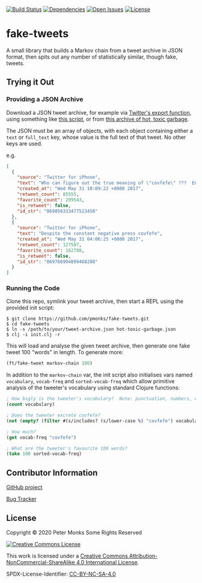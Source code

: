 [![Build Status](https://github.com/pmonks/fake-tweets/workflows/build/badge.svg)](https://github.com/pmonks/fake-tweets/actions?query=workflow%3Abuild)
[![Dependencies](https://github.com/pmonks/fake-tweets/workflows/dependencies/badge.svg)](https://github.com/pmonks/fake-tweets/actions?query=workflow%3Adependencies)
[![Open Issues](https://img.shields.io/github/issues/pmonks/fake-tweets.svg)](https://github.com/pmonks/fake-tweets/issues)
[![License](https://img.shields.io/github/license/pmonks/fake-tweets.svg)](https://github.com/pmonks/fake-tweets/blob/master/LICENSE)

# fake-tweets

A small library that builds a Markov chain from a tweet archive in JSON format, then spits out any number of statistically similar, though fake, tweets.

## Trying it Out

### Providing a JSON Archive

Download a JSON tweet archive, for example via [Twitter's export function](https://help.twitter.com/en/managing-your-account/how-to-download-your-twitter-archive), using something like [this script](https://gist.github.com/manuchandel/bc8a6ca4b1527b7594945e5091013905), or from [this archive of hot, toxic garbage](http://www.trumptwitterarchive.com/archive).

The JSON must be an array of objects, with each object containing either a `text` or `full_text` key, whose value is the full text of that tweet.  No other keys are used.

e.g.

```JSON
[
  {
    "source": "Twitter for iPhone",
    "text": "Who can figure out the true meaning of \"covfefe\" ???  Enjoy!",
    "created_at": "Wed May 31 10:09:22 +0000 2017",
    "retweet_count": 85555,
    "favorite_count": 209543,
    "is_retweet": false,
    "id_str": "869858333477523458"
  },
  {
    "source": "Twitter for iPhone",
    "text": "Despite the constant negative press covfefe",
    "created_at": "Wed May 31 04:06:25 +0000 2017",
    "retweet_count": 127507,
    "favorite_count": 162788,
    "is_retweet": false,
    "id_str": "869766994899468288"
  }
]
```

### Running the Code

Clone this repo, symlink your tweet archive, then start a REPL using the provided init script:

```shell
$ git clone https://github.com/pmonks/fake-tweets.git
$ cd fake-tweets
$ ln -s /path/to/your/tweet-archive.json hot-toxic-garbage.json
$ clj -i init.clj -r
```

This will load and analyse the given tweet archive, then generate one fake tweet 100 "words" in length.  To generate more:

```clojure
(ft/fake-tweet markov-chain 100)
```

In addition to the `markov-chain` var, the init script also initialises vars named `vocabulary`, `vocab-freq` and
`sorted-vocab-freq` which allow primitive analysis of the tweeter's vocabulary using standard Clojure functions:

```clojure
; How bigly is the tweeter's vocabulary?  Note: punctuation, numbers, emojis, hashtags, @mentions etc. are all included in the count
(count vocabulary)

; Does the tweeter excrete covfefe?
(not (empty? (filter #(s/includes? (s/lower-case %) "covfefe") vocabulary)))   ; Not idiomatic Clojure, but I don't agree with the rationale...

; How much?
(get vocab-freq "covfefe")

; What are the tweeter's favourite 100 words?
(take 100 sorted-vocab-freq)
```

## Contributor Information

[GitHub project](https://github.com/pmonks/fake-tweets)

[Bug Tracker](https://github.com/pmonks/fake-tweets/issues)

## License

Copyright © 2020 Peter Monks Some Rights Reserved

[![Creative Commons License](https://i.creativecommons.org/l/by-nc-sa/4.0/88x31.png)](http://creativecommons.org/licenses/by-nc-sa/4.0/)

This work is licensed under a [Creative Commons Attribution-NonCommercial-ShareAlike 4.0 International License](http://creativecommons.org/licenses/by-nc-sa/4.0/).

SPDX-License-Identifier: [CC-BY-NC-SA-4.0](https://spdx.org/licenses/CC-BY-NC-SA-4.0.html)
